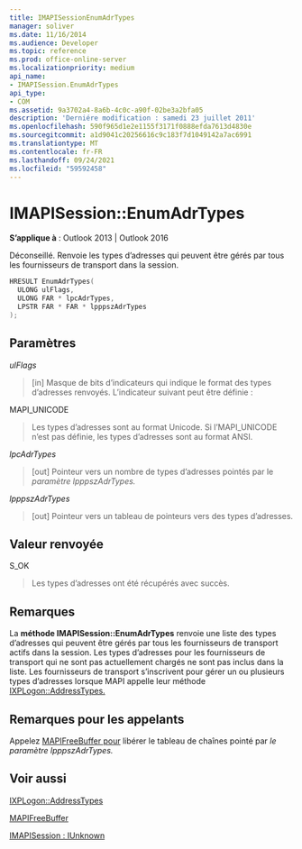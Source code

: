 ```yaml
---
title: IMAPISessionEnumAdrTypes
manager: soliver
ms.date: 11/16/2014
ms.audience: Developer
ms.topic: reference
ms.prod: office-online-server
ms.localizationpriority: medium
api_name:
- IMAPISession.EnumAdrTypes
api_type:
- COM
ms.assetid: 9a3702a4-8a6b-4c0c-a90f-02be3a2bfa05
description: 'Derniére modification : samedi 23 juillet 2011'
ms.openlocfilehash: 590f965d1e2e1155f3171f0888efda7613d4830e
ms.sourcegitcommit: a1d9041c20256616c9c183f7d1049142a7ac6991
ms.translationtype: MT
ms.contentlocale: fr-FR
ms.lasthandoff: 09/24/2021
ms.locfileid: "59592458"
---
```

# <a name="imapisessionenumadrtypes"></a>IMAPISession::EnumAdrTypes

  
  
**S’applique à** : Outlook 2013 | Outlook 2016 
  
Déconseillé. Renvoie les types d’adresses qui peuvent être gérés par tous les fournisseurs de transport dans la session. 
  
```cpp
HRESULT EnumAdrTypes(
  ULONG ulFlags,
  ULONG FAR * lpcAdrTypes,
  LPSTR FAR * FAR * lpppszAdrTypes
);
```

## <a name="parameters"></a>Paramètres

 _ulFlags_
  
> [in] Masque de bits d’indicateurs qui indique le format des types d’adresses renvoyés. L’indicateur suivant peut être définie :
    
MAPI_UNICODE 
  
> Les types d’adresses sont au format Unicode. Si l’MAPI_UNICODE n’est pas définie, les types d’adresses sont au format ANSI.
    
 _lpcAdrTypes_
  
> [out] Pointeur vers un nombre de types d’adresses pointés par le _paramètre lpppszAdrTypes._ 
    
 _lpppszAdrTypes_
  
> [out] Pointeur vers un tableau de pointeurs vers des types d’adresses.
    
## <a name="return-value"></a>Valeur renvoyée

S_OK 
  
> Les types d’adresses ont été récupérés avec succès.
    
## <a name="remarks"></a>Remarques

La **méthode IMAPISession::EnumAdrTypes** renvoie une liste des types d’adresses qui peuvent être gérés par tous les fournisseurs de transport actifs dans la session. Les types d’adresses pour les fournisseurs de transport qui ne sont pas actuellement chargés ne sont pas inclus dans la liste. Les fournisseurs de transport s’inscrivent pour gérer un ou plusieurs types d’adresses lorsque MAPI appelle leur méthode [IXPLogon::AddressTypes.](ixplogon-addresstypes.md) 
  
## <a name="notes-to-callers"></a>Remarques pour les appelants

Appelez [MAPIFreeBuffer pour](mapifreebuffer.md) libérer le tableau de chaînes pointé par _le paramètre lpppszAdrTypes._ 
  
## <a name="see-also"></a>Voir aussi



[IXPLogon::AddressTypes](ixplogon-addresstypes.md)
  
[MAPIFreeBuffer](mapifreebuffer.md)
  
[IMAPISession : IUnknown](imapisessioniunknown.md)


